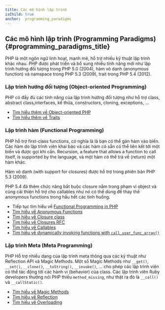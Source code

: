 ```yaml
---
title: Các mô hình lập trình
isChild: true
anchor:  programming_paradigms
---
```


## Các mô hình lập trình (Programming Paradigms) {#programming_paradigms_title}

PHP là một ngôn ngữ linh hoạt, mạnh mẽ, hỗ trợ nhiều kỹ thuật lập trình khác nhau. PHP được phát 
triển và bổ sung nhiều tính năng mới như lập trình hướng đối tượng trong PHP 5.0 (2004), hàm vô danh
 (anonymous function) và namspace trong PHP 5.3 (2009), trait trong PHP 5.4 (2012).

### Lập trình hướng đối tượng (Object-oriented Programming)

PHP có đầy đủ các tính năng của lập trình hướng đối tượng như hỗ trợ class, 
abstract class,interfaces, kế thừa, constructors, cloning, exceptions, ...

* [Tìm hiểu thêm về Object-oriented PHP][oop]
* [Tìm hiểu thêm về Traits][traits]

### Lập trình hàm (Functional Programming)

PHP hỗ trợ first-class functions, có nghĩa là là bạn có thể gán hàm vào biến. 
Các hàm do lập trình viên khai báo và các hàm có sẵn có thể liên kết tới một biến và được gọi khi cần.
Recursion, a feature that allows a function to call itself, is supported by the language, và một hàm có thể
trả về (return) một hàm khác.

Hàm vô danh (with support for closures) được hỗ trợ trong phiên bản PHP 5.3 (2009).

PHP 5.4 đã thêm chức năng bắt buộc closure nằm trong phạm vi object và cũng cải thiện hỗ trợ cho
 callables như nó có thể dùng để thay thế anonymous functions trong hầu hết các tình huống.
 
* Tiếp tục tìm hiểu về [Functional Programming in PHP](./pages/Functional-Programming.html)
* [Tìm hiểu về Anonymous Functions][anonymous-functions]
* [Tìm hiểu về Closure class][closure-class]
* [Tìm hiểu về Closures RFC][closures-rfc]
* [Tìm hiểu về Callables][callables]
* [Tìm hiểu về dynamically invoking functions with `call_user_func_array()`][call-user-func-array]

### Lập trình Meta (Meta Programming)

PHP Hỗ trợ nhiều dạng của lập trình meta thông qua các kỹ thuật như Reflection API 
và Magic Methods. Một số Magic Methods như `__get()`, `__set()`, `__clone()`, `__toString()`, `__invoke()`, ... 
cho phép các lập trình viên có thể tác động tới các hành vi (behavior) của class. 
Các lập trình viên Ruby developers thường nói PHP thiếu `method_missing`, như thật ra đó là
 `__call()` và `__callStatic()`.

* [Tìm hiểu về Magic Methods][magic-methods]
* [Tìm hiểu về Reflection][reflection]
* [Tìm hiểu về Overloading][overloading]


[oop]: http://php.net/language.oop5
[traits]: http://php.net/language.oop5.traits
[anonymous-functions]: http://php.net/functions.anonymous
[closure-class]: http://php.net/class.closure
[closures-rfc]: https://wiki.php.net/rfc/closures
[callables]: http://php.net/language.types.callable
[call-user-func-array]: http://php.net/function.call-user-func-array
[magic-methods]: http://php.net/language.oop5.magic
[reflection]: http://php.net/intro.reflection
[overloading]: http://php.net/language.oop5.overloading

